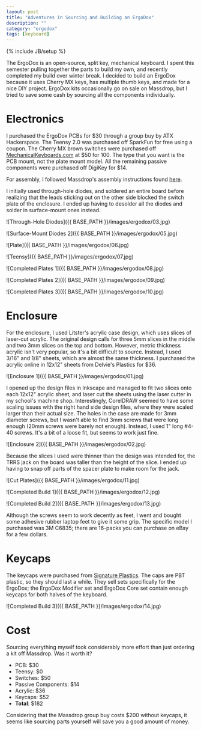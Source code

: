```yaml
---
layout: post
title: "Adventures in Sourcing and Building an ErgoDox"
description: ""
category: "ergodox"
tags: [keyboard]
---
```

{% include JB/setup %}

The ErgoDox is an open-source, split key, mechanical keyboard. I spent this semester pulling together the parts to build my own, and recently completed my build over winter break. I decided to build an ErgoDox because it uses Cherry MX keys, has multiple thumb keys, and made for a nice DIY project. ErgoDox kits occasionally go on sale on Massdrop, but I tried to save some cash by sourcing all the components individually.

Electronics
===========

I purchased the ErgoDox PCBs for $30 through a group buy by ATX Hackerspace. The Teensy 2.0 was purchased off SparkFun for free using a coupon. The Cherry MX brown switches were purchased off [MechanicalKeyboards.com](http://mechanicalkeyboards.com/shop/index.php?l=product_detail&p=1034) at $50 for 100. The type that you want is the PCB mount, not the plate mount model. All the remaining passive components were purchased off DigiKey for $14.

For assembly, I followed Massdrop's assembly instructions found [here](http://www.massdrop.com/ext/ergodox).

I initially used through-hole diodes, and soldered an entire board before realizing that the leads sticking out on the other side blocked the switch plate of the enclosure. I ended up having to desolder all the diodes and solder in surface-mount ones instead.

![Through-Hole Diodes]({{ BASE_PATH }}/images/ergodox/03.jpg)

![Surface-Mount Diodes 2]({{ BASE_PATH }}/images/ergodox/05.jpg)

![Plate]({{ BASE_PATH }}/images/ergodox/06.jpg)

![Teensy]({{ BASE_PATH }}/images/ergodox/07.jpg)

![Completed Plates 1]({{ BASE_PATH }}/images/ergodox/08.jpg)

![Completed Plates 2]({{ BASE_PATH }}/images/ergodox/09.jpg)

![Completed Plates 3]({{ BASE_PATH }}/images/ergodox/10.jpg)

Enclosure
=========

For the enclosure, I used Litster's acrylic case design, which uses slices of laser-cut acrylic. The original design calls for three 5mm slices in the middle and two 3mm slices on the top and bottom. However, metric thickness acrylic isn't very popular, so it's a bit difficult to source. Instead, I used 3/16" and 1/8" sheets, which are almost the same thickness. I purchased the acrylic online in 12x12" sheets from Delvie's Plastics for $36.

![Enclosure 1]({{ BASE_PATH }}/images/ergodox/01.jpg) 

I opened up the design files in Inkscape and managed to fit two slices onto each 12x12" acrylic sheet, and laser cut the sheets using the laser cutter in my school's machine shop. Interestingly, CorelDRAW seemed to have some scaling issues with the right hand side design files, where they were scaled larger than their actual size. The holes in the case are made for 3mm diameter screws, but I wasn't able to find 3mm screws that were long enough (20mm screws were barely not enough). Instead, I used 1" long #4-40 screws. It's a bit of a loose fit, but seems to work just fine.

![Enclosure 2]({{ BASE_PATH }}/images/ergodox/02.jpg)

Because the slices I used were thinner than the design was intended for, the TRRS jack on the board was taller than the height of the slice. I ended up having to snap off parts of the spacer plate to make room for the jack.

![Cut Plates]({{ BASE_PATH }}/images/ergodox/11.jpg)

![Completed Build 1]({{ BASE_PATH }}/images/ergodox/12.jpg)

![Completed Build 2]({{ BASE_PATH }}/images/ergodox/13.jpg)

Although the screws seem to work decently as feet, I went and bought some adhesive rubber laptop feet to give it some grip. The specific model I purchased was 3M C6835; there are 16-packs you can purchase on eBay for a few dollars.

Keycaps
=======

The keycaps were purchased from [Signature Plastics](http://keyshop.pimpmykeyboard.com/products/full-keysets/dsa-blank-sets-1). The caps are PBT plastic, so they should last a while. They sell sets specifically for the ErgoDox; the ErgoDox Modifier set and ErgoDox Core set contain enough keycaps for both halves of the keyboard.

![Completed Build 3]({{ BASE_PATH }}/images/ergodox/14.jpg)

Cost
====

Sourcing everything myself took considerably more effort than just ordering a kit off Massdrop. Was it worth it?

* PCB: $30
* Teensy: $0
* Switches: $50
* Passive Components: $14
* Acrylic: $36
* Keycaps: $52
* **Total**: $182

Considering that the Massdrop group buy costs $200 without keycaps, it seems like sourcing parts yourself will save you a good amount of money.
